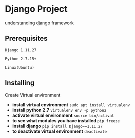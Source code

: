 #  Django Project

understanding django framework

## Prerequisites
```
Django 1.11.27
```

```
Python 2.7.15+
```
```
Linux(Ubuntu)
```
## Installing
Create Virtual environment

* **install virtual environment**
```sudo apt install virtualenv```
* **install python 2.7**
```virtualenv env -p python2```
* **activate virtual environment**
```source bin/activat```
* **to see what modules you have installed**
```pip freeze```
* **install django**
```pip install Django==1.11.27```
* **to deactivate virtual environment**
```deactivate```

